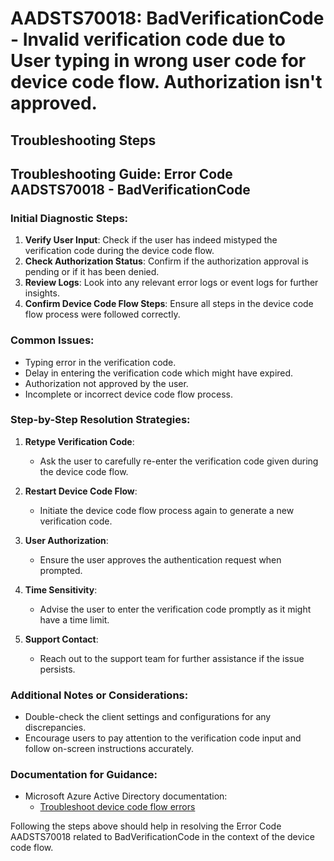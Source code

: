 # AADSTS70018: BadVerificationCode - Invalid verification code due to User typing in wrong user code for device code flow. Authorization isn't approved.


## Troubleshooting Steps
## Troubleshooting Guide: Error Code AADSTS70018 - BadVerificationCode

### Initial Diagnostic Steps:
1. **Verify User Input**: Check if the user has indeed mistyped the verification code during the device code flow.
2. **Check Authorization Status**: Confirm if the authorization approval is pending or if it has been denied.
3. **Review Logs**: Look into any relevant error logs or event logs for further insights.
4. **Confirm Device Code Flow Steps**: Ensure all steps in the device code flow process were followed correctly.

### Common Issues:
- Typing error in the verification code.
- Delay in entering the verification code which might have expired.
- Authorization not approved by the user.
- Incomplete or incorrect device code flow process.

### Step-by-Step Resolution Strategies:
1. **Retype Verification Code**:
   - Ask the user to carefully re-enter the verification code given during the device code flow.

2. **Restart Device Code Flow**:
   - Initiate the device code flow process again to generate a new verification code.

3. **User Authorization**:
   - Ensure the user approves the authentication request when prompted.

4. **Time Sensitivity**:
   - Advise the user to enter the verification code promptly as it might have a time limit.

5. **Support Contact**:
   - Reach out to the support team for further assistance if the issue persists.

### Additional Notes or Considerations:
- Double-check the client settings and configurations for any discrepancies.
- Encourage users to pay attention to the verification code input and follow on-screen instructions accurately.

### Documentation for Guidance:
- Microsoft Azure Active Directory documentation:
  - [Troubleshoot device code flow errors](https://docs.microsoft.com/en-us/azure/active-directory/develop/v2-oauth2-device-code#errorhandling)

Following the steps above should help in resolving the Error Code AADSTS70018 related to BadVerificationCode in the context of the device code flow.